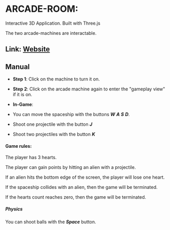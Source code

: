 # ARCADE-ROOM:

Interactive 3D Application. Built with Three.js

The two arcade-machines are interactable.

## Link: [Website](https://super-pavlova-0d45ca.netlify.app/)

## Manual

- **Step 1**:
  Click on the machine to turn it on.

- **Step 2**:
  Click on the arcade machine again to enter the "gameplay view" if it is on.

- **In-Game**:
- You can move the spaceship with the buttons _**W**_ _**A**_ _**S**_ _**D**_.
- Shoot one projectile with the button _**J**_
- Shoot two projectiles with the button _**K**_

#### **Game rules:**

The player has 3 hearts.

The player can gain points by hitting an alien with a projectile.

If an alien hits the bottom edge of the screen, the player will lose one heart.

If the spaceship collides with an alien, then the game will be terminated.

If the hearts count reaches zero, then the game will be terminated.

##### **Physics**

You can shoot balls with the _**Space**_ button.
